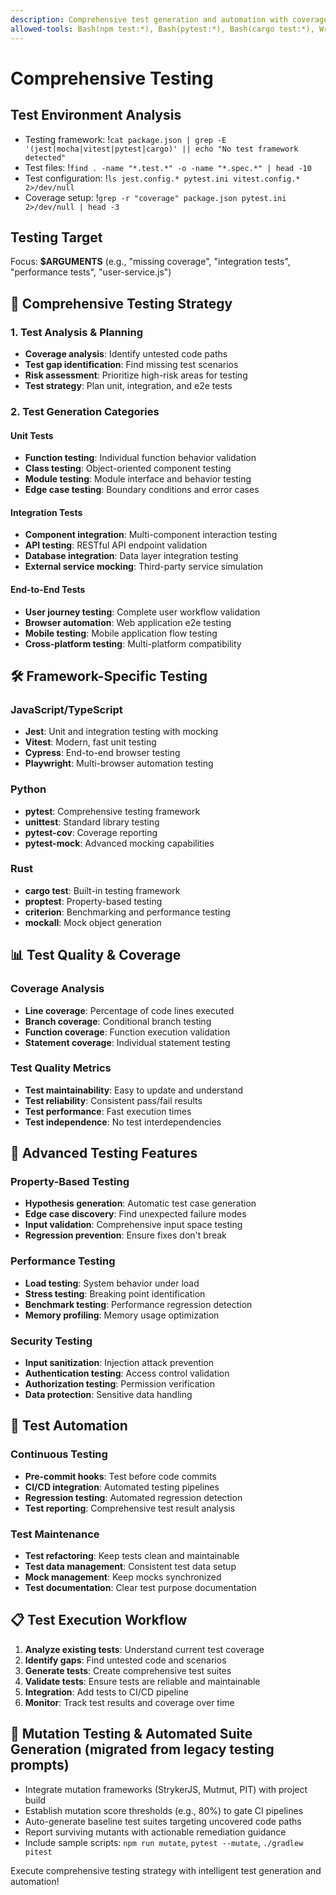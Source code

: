 ```yaml
---
description: Comprehensive test generation and automation with coverage analysis
allowed-tools: Bash(npm test:*), Bash(pytest:*), Bash(cargo test:*), Write, Edit, Read
---
```


# Comprehensive Testing

## Test Environment Analysis
- Testing framework: !`cat package.json | grep -E '(jest|mocha|vitest|pytest|cargo)' || echo "No test framework detected"`
- Test files: !`find . -name "*.test.*" -o -name "*.spec.*" | head -10`
- Test configuration: !`ls jest.config.* pytest.ini vitest.config.* 2>/dev/null`
- Coverage setup: !`grep -r "coverage" package.json pytest.ini 2>/dev/null | head -3`

## Testing Target
Focus: **$ARGUMENTS** (e.g., "missing coverage", "integration tests", "performance tests", "user-service.js")

## 🧪 Comprehensive Testing Strategy

### 1. Test Analysis & Planning
- **Coverage analysis**: Identify untested code paths
- **Test gap identification**: Find missing test scenarios
- **Risk assessment**: Prioritize high-risk areas for testing
- **Test strategy**: Plan unit, integration, and e2e tests

### 2. Test Generation Categories

#### Unit Tests
- **Function testing**: Individual function behavior validation
- **Class testing**: Object-oriented component testing
- **Module testing**: Module interface and behavior testing
- **Edge case testing**: Boundary conditions and error cases

#### Integration Tests
- **Component integration**: Multi-component interaction testing
- **API testing**: RESTful API endpoint validation
- **Database integration**: Data layer integration testing
- **External service mocking**: Third-party service simulation

#### End-to-End Tests
- **User journey testing**: Complete user workflow validation
- **Browser automation**: Web application e2e testing
- **Mobile testing**: Mobile application flow testing
- **Cross-platform testing**: Multi-platform compatibility

## 🛠️ Framework-Specific Testing

### JavaScript/TypeScript
- **Jest**: Unit and integration testing with mocking
- **Vitest**: Modern, fast unit testing
- **Cypress**: End-to-end browser testing
- **Playwright**: Multi-browser automation testing

### Python
- **pytest**: Comprehensive testing framework
- **unittest**: Standard library testing
- **pytest-cov**: Coverage reporting
- **pytest-mock**: Advanced mocking capabilities

### Rust
- **cargo test**: Built-in testing framework
- **proptest**: Property-based testing
- **criterion**: Benchmarking and performance testing
- **mockall**: Mock object generation

## 📊 Test Quality & Coverage

### Coverage Analysis
- **Line coverage**: Percentage of code lines executed
- **Branch coverage**: Conditional branch testing
- **Function coverage**: Function execution validation
- **Statement coverage**: Individual statement testing

### Test Quality Metrics
- **Test maintainability**: Easy to update and understand
- **Test reliability**: Consistent pass/fail results
- **Test performance**: Fast execution times
- **Test independence**: No test interdependencies

## 🚀 Advanced Testing Features

### Property-Based Testing
- **Hypothesis generation**: Automatic test case generation
- **Edge case discovery**: Find unexpected failure modes
- **Input validation**: Comprehensive input space testing
- **Regression prevention**: Ensure fixes don't break

### Performance Testing
- **Load testing**: System behavior under load
- **Stress testing**: Breaking point identification
- **Benchmark testing**: Performance regression detection
- **Memory profiling**: Memory usage optimization

### Security Testing
- **Input sanitization**: Injection attack prevention
- **Authentication testing**: Access control validation
- **Authorization testing**: Permission verification
- **Data protection**: Sensitive data handling

## 🔄 Test Automation

### Continuous Testing
- **Pre-commit hooks**: Test before code commits
- **CI/CD integration**: Automated testing pipelines
- **Regression testing**: Automated regression detection
- **Test reporting**: Comprehensive test result analysis

### Test Maintenance
- **Test refactoring**: Keep tests clean and maintainable
- **Test data management**: Consistent test data setup
- **Mock management**: Keep mocks synchronized
- **Test documentation**: Clear test purpose documentation

## 📋 Test Execution Workflow

1. **Analyze existing tests**: Understand current test coverage
2. **Identify gaps**: Find untested code and scenarios
3. **Generate tests**: Create comprehensive test suites
4. **Validate tests**: Ensure tests are reliable and maintainable
5. **Integration**: Add tests to CI/CD pipeline
6. **Monitor**: Track test results and coverage over time

## 🧬 Mutation Testing & Automated Suite Generation (migrated from legacy testing prompts)

- Integrate mutation frameworks (StrykerJS, Mutmut, PIT) with project build
- Establish mutation score thresholds (e.g., 80%) to gate CI pipelines
- Auto-generate baseline test suites targeting uncovered code paths
- Report surviving mutants with actionable remediation guidance
- Include sample scripts: `npm run mutate`, `pytest --mutate`, `./gradlew pitest`

Execute comprehensive testing strategy with intelligent test generation and automation!